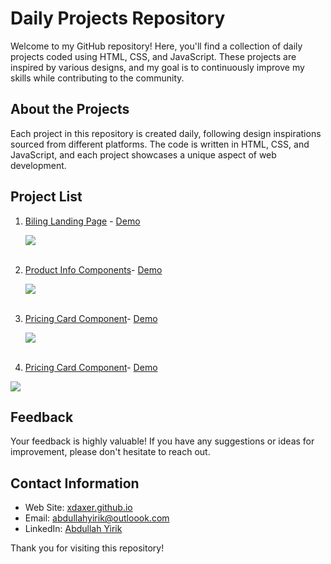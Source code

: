 # Daily Projects Repository

Welcome to my GitHub repository! Here, you'll find a collection of daily projects coded using HTML, CSS, and JavaScript. These projects are inspired by various designs, and my goal is to continuously improve my skills while contributing to the community.

## About the Projects

Each project in this repository is created daily, following design inspirations sourced from different platforms. The code is written in HTML, CSS, and JavaScript, and each project showcases a unique aspect of web development.

## Project List

1.  [Biling Landing Page](https://github.com/xdaxer/frontdaily/tree/main/1-Biling-Page) - [Demo](https://xdaxer.github.io/demos/frontdaily/1-Biling-Page/)

    <img src="https://xdaxer.github.io/frontdaily-cover/1-Biling-Page.png">

    <br>
    <br>

2.  [Product Info Components](https://github.com/xdaxer/frontdaily/tree/main/2-Product-Info-Component)- [Demo](https://xdaxer.github.io/demos/frontdaily/2-Product-Info-Component/)

    <img src="https://xdaxer.github.io/frontdaily-cover/2-Product-Info.png">

    <br>
    <br>

3.  [Pricing Card Component](https://github.com/xdaxer/frontdaily/tree/main/3-Pricing-Card-Component)- [Demo](https://xdaxer.github.io/demos/frontdaily/3-Pricing-Card-Component/)

    <img src="https://xdaxer.github.io/frontdaily-cover/3-Pricing-Card.png">

    <br>
    <br>

4.  [Pricing Card Component](https://github.com/xdaxer/frontdaily/tree/main/4-Not-Found-404)- [Demo](https://xdaxer.github.io/demos/frontdaily/4-Not-Found-404/)

<img src="https://xdaxer.github.io/frontdaily-cover/4-Not-Found-404.png">

## Feedback

Your feedback is highly valuable! If you have any suggestions or ideas for improvement, please don't hesitate to reach out.

## Contact Information

- Web Site: [xdaxer.github.io](https://xdaxer.github.io/)
- Email: [abdullahyirik@outloook.com](mailto:abdullahyirik@outlook.com)
- LinkedIn: [Abdullah Yirik](https://www.linkedin.com/in/abdullahyirik)

Thank you for visiting this repository!
